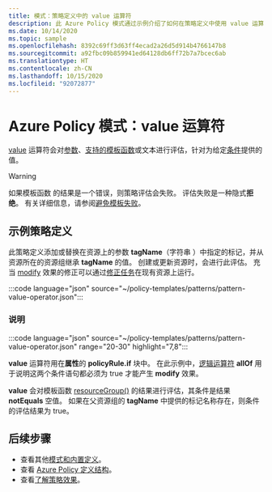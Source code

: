 ```yaml
---
title: 模式：策略定义中的 value 运算符
description: 此 Azure Policy 模式通过示例介绍了如何在策略定义中使用 value 运算符。
ms.date: 10/14/2020
ms.topic: sample
ms.openlocfilehash: 8392c69ff3d63ff4ecad2a26d5d914b4766147b8
ms.sourcegitcommit: a92fbc09b859941ed64128db6ff72b7a7bcec6ab
ms.translationtype: HT
ms.contentlocale: zh-CN
ms.lasthandoff: 10/15/2020
ms.locfileid: "92072877"
---
```

# <a name="azure-policy-pattern-the-value-operator"></a>Azure Policy 模式：value 运算符

[value](../concepts/definition-structure.md#value) 运算符会对[参数](../concepts/definition-structure.md#parameters)、[支持的模板函数](../concepts/definition-structure.md#policy-functions)或文本进行评估，针对为给定[条件](../concepts/definition-structure.md#conditions)提供的值。

> [!WARNING]
> 如果模板函数  的结果是一个错误，则策略评估会失败。 评估失败是一种隐式**拒绝**。 有关详细信息，请参阅[避免模板失败](../concepts/definition-structure.md#avoiding-template-failures)。

## <a name="sample-policy-definition"></a>示例策略定义

此策略定义添加或替换在资源上的参数 **tagName**（字符串  ）中指定的标记，并从资源所在的资源组继承 **tagName** 的值。 创建或更新资源时，会进行此评估。 充当 [modify](../concepts/effects.md#modify) 效果的修正可以通过[修正任务](../how-to/remediate-resources.md)在现有资源上运行。

:::code language="json" source="~/policy-templates/patterns/pattern-value-operator.json":::

### <a name="explanation"></a>说明

:::code language="json" source="~/policy-templates/patterns/pattern-value-operator.json" range="20-30" highlight="7,8":::

**value** 运算符用在**属性**的 **policyRule.if** 块中。 在此示例中，[逻辑运算符](../concepts/definition-structure.md#logical-operators) **allOf** 用于说明这两个条件语句都必须为 true 才能产生 **modify** 效果。

**value** 会对模板函数 [resourceGroup()](../../../azure-resource-manager/templates/template-functions-resource.md#resourcegroup) 的结果进行评估，其条件是结果 **notEquals** 空值。 如果在父资源组的 **tagName** 中提供的标记名称存在，则条件的评估结果为 true。

## <a name="next-steps"></a>后续步骤

- 查看其他[模式和内置定义](./index.md)。
- 查看 [Azure Policy 定义结构](../concepts/definition-structure.md)。
- 查看[了解策略效果](../concepts/effects.md)。